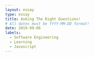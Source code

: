 ```yaml
---
layout: essay
type: essay
title: Asking The Right Questions!
# All dates must be YYYY-MM-DD format!
date: 2019-09-06
labels:
  - Software Engineering
  - Learning
  - Javascript
---
```


